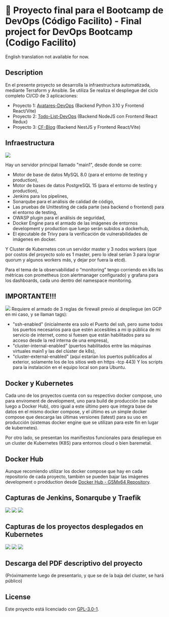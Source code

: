 # 📝 Proyecto final para el Bootcamp de DevOps (Código Facilito) - Final project for DevOps Bootcamp (Codigo Facilito)

English translation not available for now.

## Description
En el presente proyecto se desarrolla la infraestructura automatizada, mediante Terraform y Ansible.
Se utiliza
Se realiza el despliegue del ciclo completo CI/CD de 3 aplicaciones:
* Proyecto 1: [Avatares-DevOps](https://gitlab.com/cf-devops-gsmx64-final/avatares-devops) (Backend Python 3.10 y Frontend React/Vite)
* Proyecto 2: [Todo-List-DevOps](https://gitlab.com/cf-devops-gsmx64-final/todo-list-devops) (Backend NodeJS con Frontend React Redux)
* Proyecto 3: [CF-Blog](https://github.com/gsmx64/cf-jsbackend-blog) (Backend NestJS y Frontend React/Vite)


## Infraestructura

![](https://raw.githubusercontent.com/gsmx64/cf-devops/main/docs/cf-devops-infraestructure.png)

Hay un servidor principal llamado "main1", desde donde se corre:
* Motor de base de datos MySQL 8.0 (para el entorno de testing y production),
* Motor de bases de datos PostgreSQL 15 (para el entorno de testing y production),
* Jenkins para los pipelines,
* Sonarqube para el análisis de calidad de código,
* Las pruebas de Unittesting de cada parte (sea backend o frontend) para el entorno de testing,
* OWASP plugin para el análisis de seguridad,
* Docker Engine para el armado de las imágenes de entornos development y production que luego serán
subidos a dockerhub,
* El ejecutable de Trivy para la verificación de vulnerabilidades de imágenes en docker.

Y Cluster de Kubernetes con un servidor master y 3 nodos workers (que por costos del proyecto solo es 1 master,
pero lo ideal serían 3 para lograr quorum y algunos workers más, y dejar por fuera la etcd).

Para el tema de la observabilidad o “monitoring” tengo corriendo en k8s las métricas con prometheus (con alertmanager
configurado) y grafana para los dashboards, cada uno dentro del namespace monitoring.

## IMPORTANTE!!!
![](https://raw.githubusercontent.com/gsmx64/cf-devops/main/docs/gcp-firewall-rules.jpg)
Requiere el armado de 3 reglas de firewall previo al despliegue (en GCP en mi caso, y se llaman tags):
* "ssh-enabled" (inicialmente era solo el Puerto del ssh, pero sume todos los puertos necesarios para que
estén accesibles a mi ip pública de mi servicio de internet, como si fuesen que están habilitados para su
acceso desde la red interna de una empresa),
* "cluster-internal-enabled" (puertos habilitados entre las máquinas virtuales main1 y las del clúster de
k8s),
* "cluster-external-enabled" (aquí estarían los puertos publicados al exterior, solamente los de los sitios
web en https -tcp 443)
Y los scripts para la instalación en el equipo local son para Ubuntu.

## Docker y Kubernetes
Cada uno de los proyectos cuenta con su respectivo docker compose, uno para enviroment de development, uno para build de producción (se sube luego a Docker Hub), otro igual a este último pero que integra base de datos en el mismo docker compose, y el último es un simple docker compose que descarga las últimas versiones (latest) para su uso en producción (sistemas docker engine que se utilizan para este fin en lugar de kubernetes).

Por otro lado, se presentan los manifiestos funcionales para despliegue en un cluster de Kubernetes (K8S) para entornos cloud o bien baremetal.

## Docker Hub
Aunque recomiendo utilizar los docker compose que hay en cada repositorio de cada proyecto, también se pueden bajar las imágenes development o prodduction desde [Docker Hub - GSMx64 Repository](https://hub.docker.com/repositories/gsmx64).

## Capturas de Jenkins, Sonarqube y Traefik
![](https://raw.githubusercontent.com/gsmx64/cf-devops/main/docs/jenkis-pipelines.jpg)
![](https://raw.githubusercontent.com/gsmx64/cf-devops/main/docs/sonarqube-code-quality.jpg)
![](https://raw.githubusercontent.com/gsmx64/cf-devops/main/docs/traefik-reverse-proxy-on-baremetal-cluster.jpg)

## Capturas de los proyectos desplegados en Kubernetes
![](https://raw.githubusercontent.com/gsmx64/cf-devops/main/docs/project-avatares-devops.jpg)
![](https://raw.githubusercontent.com/gsmx64/cf-devops/main/docs/project-todo-list-devops.jpg)
![](https://raw.githubusercontent.com/gsmx64/cf-devops/main/docs/project-cf-blog.jpg)

## Descarga del PDF descriptivo del proyecto
(Próximamente luego de presentarlo, y que se de la baja del cluster, se hará público)

## License
Este proyecto está licenciado con [GPL-3.0-1](https://github.com/gsmx64/cf-jsbackend-blog?tab=GPL-3.0-1-ov-file#readme).
